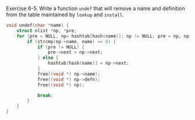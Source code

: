 Exercise 6-5. Write a function ``undef`` that will remove a name and definition from the table maintained by ``lookup`` and ``install``.
```c
void undef(char *name) {
    struct nlist *np, *pre;
    for (pre = NULL, np= hashtab[hash(name)]; np != NULL; pre = np, np = np->next) {
        if (strcmp(np->name, name) == 0) {
            if (pre != NULL) {
                pre->next = np->next;
            } else {
                hashtab[hash(name)] = np->next;
            }
            free((void *) np->name);
            free((void *) np->defn);
            free((void *) np);

            break;
        }
    }   
}
```